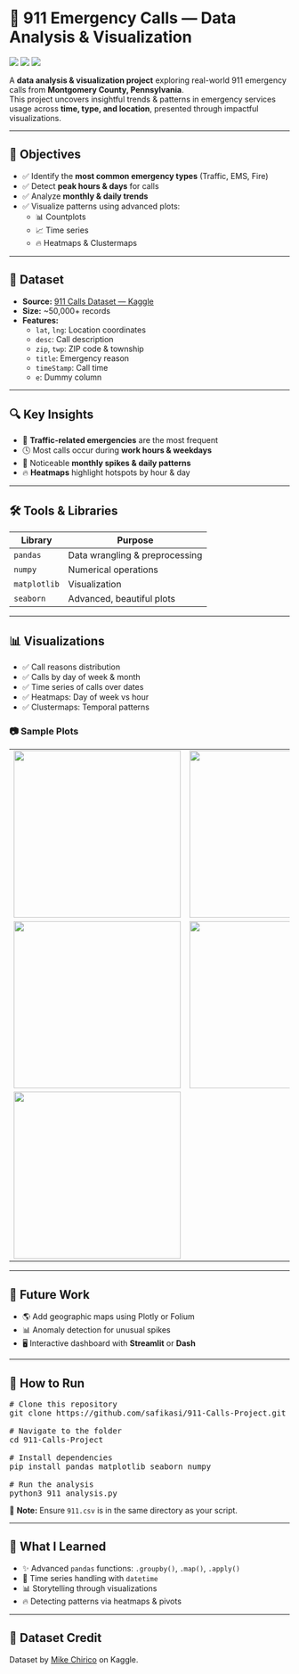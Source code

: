 <h1>🚨 911 Emergency Calls — Data Analysis & Visualization</h1>

<p>
  <img src="https://img.shields.io/badge/status-completed-brightgreen" />
  <img src="https://img.shields.io/badge/python-3.8%2B-blue" />
  <img src="https://img.shields.io/badge/visualization-seaborn%20%7C%20matplotlib-ff69b4" />
</p>

<p>
  A <strong>data analysis & visualization project</strong> exploring real-world 911 emergency calls from <strong>Montgomery County, Pennsylvania</strong>.<br>
  This project uncovers insightful trends & patterns in emergency services usage across <strong>time, type, and location</strong>, presented through impactful visualizations.
</p>

<hr>

<h2>🎯 Objectives</h2>
<ul>
  <li>✅ Identify the <strong>most common emergency types</strong> (Traffic, EMS, Fire)</li>
  <li>✅ Detect <strong>peak hours & days</strong> for calls</li>
  <li>✅ Analyze <strong>monthly & daily trends</strong></li>
  <li>✅ Visualize patterns using advanced plots:
    <ul>
      <li>📊 Countplots</li>
      <li>📈 Time series</li>
      <li>🔥 Heatmaps & Clustermaps</li>
    </ul>
  </li>
</ul>

<hr>

<h2>📁 Dataset</h2>
<ul>
  <li><strong>Source:</strong> <a href="https://www.kaggle.com/mchirico/montcoalert">911 Calls Dataset — Kaggle</a></li>
  <li><strong>Size:</strong> ~50,000+ records</li>
  <li><strong>Features:</strong>
    <ul>
      <li><code>lat</code>, <code>lng</code>: Location coordinates</li>
      <li><code>desc</code>: Call description</li>
      <li><code>zip</code>, <code>twp</code>: ZIP code & township</li>
      <li><code>title</code>: Emergency reason</li>
      <li><code>timeStamp</code>: Call time</li>
      <li><code>e</code>: Dummy column</li>
    </ul>
  </li>
</ul>

<hr>

<h2>🔍 Key Insights</h2>
<ul>
  <li>🚗 <strong>Traffic-related emergencies</strong> are the most frequent</li>
  <li>🕓 Most calls occur during <strong>work hours & weekdays</strong></li>
  <li>📅 Noticeable <strong>monthly spikes & daily patterns</strong></li>
  <li>🔥 <strong>Heatmaps</strong> highlight hotspots by hour & day</li>
</ul>

<hr>

<h2>🛠️ Tools & Libraries</h2>

<table>
  <thead>
    <tr>
      <th>Library</th>
      <th>Purpose</th>
    </tr>
  </thead>
  <tbody>
    <tr><td><code>pandas</code></td><td>Data wrangling & preprocessing</td></tr>
    <tr><td><code>numpy</code></td><td>Numerical operations</td></tr>
    <tr><td><code>matplotlib</code></td><td>Visualization</td></tr>
    <tr><td><code>seaborn</code></td><td>Advanced, beautiful plots</td></tr>
  </tbody>
</table>

<hr>

<h2>📊 Visualizations</h2>
<ul>
  <li>✅ Call reasons distribution</li>
  <li>✅ Calls by day of week & month</li>
  <li>✅ Time series of calls over dates</li>
  <li>✅ Heatmaps: Day of week vs hour</li>
  <li>✅ Clustermaps: Temporal patterns</li>
</ul>

<h3>📷 Sample Plots</h3>
<table>
  <tr>
    <td><img src="https://github.com/user-attachments/assets/df1078a2-568a-46fb-8cb4-77531f311b43" width="300"></td>
    <td><img src="https://github.com/user-attachments/assets/553bd8dd-8598-4f90-8e1c-52c86e7b134b" width="300"></td>
  </tr>
  <tr>
    <td><img src="https://github.com/user-attachments/assets/8b90e24b-62d7-4ce9-bf7b-1561e1a921f1" width="300"></td>
    <td><img src="https://github.com/user-attachments/assets/2644a075-de16-4565-9635-10ade7a6fc7b" width="300"></td>
  </tr>
  <tr>
    <td colspan="2"><img src="https://github.com/user-attachments/assets/d03bc20e-390b-416b-a5c0-05662950ee18" width="300"></td>
  </tr>
</table>

<hr>

<h2>🚀 Future Work</h2>
<ul>
  <li>🌎 Add geographic maps using Plotly or Folium</li>
  <li>📊 Anomaly detection for unusual spikes</li>
  <li>🖥️ Interactive dashboard with <strong>Streamlit</strong> or <strong>Dash</strong></li>
</ul>

<hr>

<h2>🧪 How to Run</h2>

<pre>
# Clone this repository
git clone https://github.com/safikasi/911-Calls-Project.git

# Navigate to the folder
cd 911-Calls-Project

# Install dependencies
pip install pandas matplotlib seaborn numpy

# Run the analysis
python3 911_analysis.py
</pre>

<p>📌 <strong>Note:</strong> Ensure <code>911.csv</code> is in the same directory as your script.</p>

<hr>

<h2>📖 What I Learned</h2>
<ul>
  <li>✨ Advanced <code>pandas</code> functions: <code>.groupby()</code>, <code>.map()</code>, <code>.apply()</code></li>
  <li>📅 Time series handling with <code>datetime</code></li>
  <li>📊 Storytelling through visualizations</li>
  <li>🔥 Detecting patterns via heatmaps & pivots</li>
</ul>

<hr>

<h2>📜 Dataset Credit</h2>

<p>Dataset by <a href="https://www.kaggle.com/mchirico">Mike Chirico</a> on Kaggle.</p>
